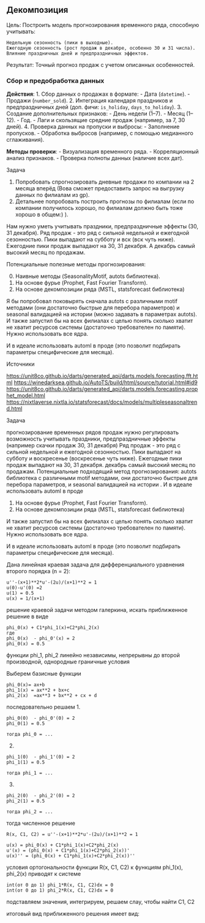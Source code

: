 
## **Декомпозиция** 

Цель: Построить модель прогнозирования временного ряда, способную учитывать:
    
	Недельную сезонность (пики в выходные).
	Ежегодную сезонность (рост продаж в декабре, особенно 30 и 31 числа).
	Влияние праздничных дней и предпраздничных эффектов.
	
Результат: Точный прогноз продаж с учетом описанных особенностей.

### **Сбор и предобработка данных**

**Действия**:
    1. Сбор данных о продажах в формате:
        - Дата (`datetime`).
        - Продажи (`number_sold`).
    2. Интеграция календаря праздников и предпраздничных дней (доп. фичи: `is_holiday`, `days_to_holiday`).
    3. Создание дополнительных признаков:
        - День недели (1–7).
        - Месяц (1–12).
        - Год.
        - Лаги и скользящие средние продаж (например, за 7, 30 дней).
    4. Проверка данных на пропуски и выбросы:
        - Заполнение пропусков.
        - Обработка выбросов (например, с помощью медианного сглаживания).


**Методы проверки**:
    - Визуализация временного ряда.
    - Корреляционный анализ признаков.
    - Проверка полноты данных (наличие всех дат).



Задача

1. Попробовать спрогнозировать дневные продажи по компании на 2 месяца вперёд (Вова сможет предоставить запрос на выгрузку данных по филиалам из gp).
2. Детальнее попробовать построить прогнозы по филиалам (если по компании получилось хорошо, по филиалам должно быть тоже хорошо в общем:) ).

Нам нужно уметь учитывать праздники, предпраздничные эффекты (30, 31 декабря).
Ряд продаж - это ряд с сильной недельной и ежегодной сезонностью.
Пики выпадают на субботу и  вск (вск чуть ниже).
Ежегодние пики продаж выпадают на 30, 31 декабря. А декабрь самый высокий месяц по продажам.

Потенциальные полезные методы прогнозирования:

0. Наивные методы (SeasonalityMotif, autots библиотека).
1. На основе фурье (Prophet, Fast Fourier Transform).
2. На основе декомпозиции ряда (MSTL, statsforecast библиотека)

Я бы попробовал поковырять сначала autots с различными motif методами (они достаточно быстрые для перебора параметров) и seasonal валидацией на истории (можно задавать в параметрах autots). И также запустил бы на всех филиалах с целью понять сколько хватит не хватит ресурсов системы (достаточно требователен по памяти). Нужно использовать все ядра.

И в идеале  использовать automl в проде (это позволит подбирать параметры специфические для месяца).

Источники

https://unit8co.github.io/darts/generated_api/darts.models.forecasting.fft.html
https://winedarksea.github.io/AutoTS/build/html/source/tutorial.html#id9
https://unit8co.github.io/darts/generated_api/darts.models.forecasting.prophet_model.html
https://nixtlaverse.nixtla.io/statsforecast/docs/models/multipleseasonaltrend.html

Задача

прогнозирование временных рядов продаж
нужно регулировать возможность учитывать праздники, предпраздничные эффекты (например скачки продаж 30, 31 декабря)
Ряд продаж - это ряд с сильной недельной и ежегодной сезонностью.
Пики выпадают на субботу и  воскресенье (воскресенье чуть ниже).
Ежегодные пики продаж выпадают на 30, 31 декабря. декабрь самый высокий месяц по продажам.
Потенциальные подходящий метод прогнозирования:
 autots библиотека с различными motif методами, они достаточно быстрые для перебора параметров,  и seasonal валидацией на истории . И в идеале  использовать automl в проде
 
1. На основе фурье (Prophet, Fast Fourier Transform).
2. На основе декомпозиции ряда (MSTL, statsforecast библиотека)

 И также запустил бы на всех филиалах с целью понять сколько хватит не хватит ресурсов системы (достаточно требователен по памяти). Нужно использовать все ядра.

И в идеале  использовать automl в проде (это позволит подбирать параметры специфические для месяца).



Дана линейная краевая задача для дифференциального уравнения второго порядка (n = 2):
```
u''-(x+1)**2*u'-(2u)/(x+1)**2 = 1 
u(0)-u'(0) =2
u(1) = 0.5
u(x) = 1/(x+1)
```

решение краевой задачи методом галеркина, искать приближенное решение в виде
```
phi_0(x) + C1*phi_1(x)+C2*phi_2(x)
где 
phi_0(x)  - phi_0'(x) = 2
phi_0(x) = 0.5 
```

функции phi_1, phi_2 линейно независимы, непрерывны до второй производной, однородные граничные условия 

Выберем базисные функции 
```
phi_0(x)= ax+b
phi_1(x) = ax**2 + bx+c
phi_2(x)  =ax**3 + bx**2 + cx + d
```

последовательно решаем 
1.
```
phi_0(0)  - phi_0'(0) = 2
phi_0(1) = 0.5 

тогда phi_0 = ...
```
2.
```
phi_1(0)  - phi_1'(0) = 2
phi_1(1) = 0.5 

тогда phi_1 = ...
```
3.
```
phi_2(0)  - phi_2'(0) = 2
phi_2(1) = 0.5 

тогда phi_2 = ...
```

тогда численное решение 
```
R(x, C1, C2) = u''-(x+1)**2*u'-(2u)/(x+1)**2 = 1 

u(x) = phi_0(x) + C1*phi_1(x)+C2*phi_2(x)
u'(x) = (phi_0(x) + C1*phi_1(x)+C2*phi_2(x))'
u(x)'' = (phi_0(x) + C1*phi_1(x)+C2*phi_2(x))''
```

условия ортогональности функции R(x, C1, C2) к функциям phi_1(x), phi_2(x) приводят к системе
```
int(от 0 до 1) phi_1*R(x, C1, C2)dx = 0
int(от 0 до 1) phi_2*R(x, C1, C2)dx = 0
```
подставляем значения, интегрируем, решаем слау, чтобы найти C1, C2

итоговый вид приближенного решения имеет вид:

